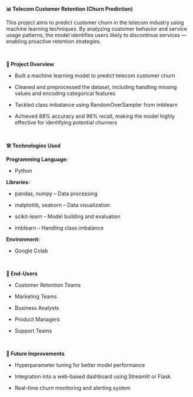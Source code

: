**📊 Telecom Customer Retention (Churn Prediction)**

This project aims to predict customer churn in the telecom industry using machine learning techniques. By analyzing customer behavior and service usage patterns, the model identifies users likely to discontinue services — enabling proactive retention strategies. 

<br>

**🚀 Project Overview**
- Built a machine learning model to predict telecom customer churn

- Cleaned and preprocessed the dataset, including handling missing values and encoding categorical features

- Tackled class imbalance using RandomOverSampler from imblearn

- Achieved 88% accuracy and 96% recall, making the model highly effective for identifying potential churners
<br>

**🛠️ Technologies Used**
  
**Programming Language:**

* Python

**Libraries:**

* pandas, numpy – Data processing

* matplotlib, seaborn – Data visualization

* scikit-learn – Model building and evaluation

* imblearn – Handling class imbalance

**Environment:**
* Google Colab
<br>

**👥 End-Users**

* Customer Retention Teams

* Marketing Teams

* Business Analysts

* Product Managers

* Support Teams  
<br>

**📌 Future Improvements**

* Hyperparameter tuning for better model performance

* Integration into a web-based dashboard using Streamlit or Flask

* Real-time churn monitoring and alerting system
